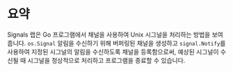 # 요약

Signals 랩은 Go 프로그램에서 채널을 사용하여 Unix 시그널을 처리하는 방법을 보여줍니다. `os.Signal` 알림을 수신하기 위해 버퍼링된 채널을 생성하고 `signal.Notify`를 사용하여 지정된 시그널의 알림을 수신하도록 채널을 등록함으로써, 예상된 시그널이 수신될 때 시그널을 정상적으로 처리하고 프로그램을 종료할 수 있습니다.
